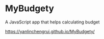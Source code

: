 # MyBudgety
A JavaScript app that helps calculating budget

https://yanlinchengrui.github.io/MyBudgety/
